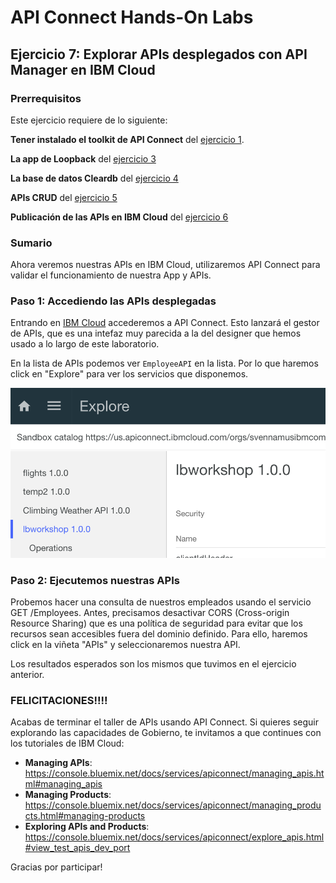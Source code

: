 # API Connect Hands-On Labs

## Ejercicio 7: Explorar APIs desplegados con API Manager en IBM Cloud

### Prerrequisitos

Este ejercicio requiere de lo siguiente:

**Tener instalado el toolkit de API Connect** del [ejercicio 1](../ex1).

**La app de Loopback** del [ejercicio 3](../ex3)

**La base de datos Cleardb** del [ejercicio 4](../ex4)

**APIs CRUD** del [ejercicio 5](../ex5)

**Publicación de las APIs en IBM Cloud** del [ejercicio 6](../ex6)

### Sumario

Ahora veremos nuestras APIs en IBM Cloud, utilizaremos API Connect para validar el funcionamiento de nuestra App y APIs.


### Paso 1: Accediendo las APIs desplegadas

Entrando en [IBM Cloud](https://new-console.ng.bluemix.net) accederemos a API Connect. Esto lanzará el gestor de APIs, que es una intefaz muy parecida a la del designer que hemos usado  a lo largo de este laboratorio.

En la lista de APIs podemos ver `EmployeeAPI` en la lista. Por lo que haremos click en "Explore" para ver los servicios que disponemos. 

![Cloud APIs](../../images/ex7/APIC_CloudAPIs.png)

### Paso 2: Ejecutemos nuestras APIs

Probemos hacer una consulta de nuestros empleados usando el servicio GET /Employees. Antes, precisamos desactivar CORS (Cross-origin Resource Sharing) que es una política de seguridad para evitar que los recursos sean accesibles fuera del dominio definido. Para ello, haremos click en la viñeta "APIs" y seleccionaremos nuestra API.

Los resultados esperados son los mismos que tuvimos en el ejercicio anterior.

### FELICITACIONES!!!!

Acabas de terminar el taller de APIs usando API Connect. Si quieres seguir explorando las capacidades de Gobierno, te invitamos a que continues con los tutoriales de IBM Cloud:

- **Managing APIs**: https://console.bluemix.net/docs/services/apiconnect/managing_apis.html#managing_apis
- **Managing Products**: https://console.bluemix.net/docs/services/apiconnect/managing_products.html#managing-products
- **Exploring APIs and Products**: https://console.bluemix.net/docs/services/apiconnect/explore_apis.html#view_test_apis_dev_port

Gracias por participar!
